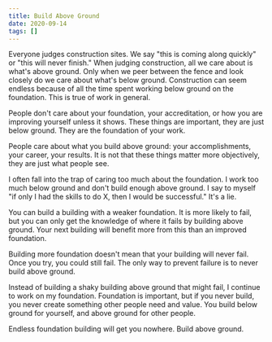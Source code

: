 ```yaml
---
title: Build Above Ground
date: 2020-09-14
tags: []
---
```

Everyone judges construction sites. We say "this is coming along quickly" or "this will never finish." When judging construction, all we care about is what's above ground. Only when we peer between the fence and look closely do we care about what's below ground. Construction can seem endless because of all the time spent working below ground on the foundation. This is true of work in general.

People don't care about your foundation, your accreditation, or how you are improving yourself unless it shows. These things are important, they are just below ground. They are the foundation of your work.

People care about what you build above ground: your accomplishments, your career, your results. It is not that these things matter more objectively, they are just what people see.

I often fall into the trap of caring too much about the foundation. I work too much below ground and don't build enough above ground. I say to myself "if only I had the skills to do X, then I would be successful." It's a lie.

You can build a building with a weaker foundation. It is more likely to fail, but you can only get the knowledge of where it fails by building above ground. Your next building will benefit more from this than an improved foundation.

Building more foundation doesn't mean that your building will never fail. Once you try, you could still fail. The only way to prevent failure is to never build above ground.

Instead of building a shaky building above ground that might fail, I continue to work on my foundation. Foundation is important, but if you never build, you never create something other people need and value. You build below ground for yourself, and above ground for other people.

Endless foundation building will get you nowhere. Build above ground.
